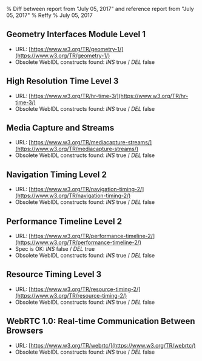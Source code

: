 % Diff between report from "July 05, 2017" and reference report from "July 05, 2017"
% Reffy
% July 05, 2017

## Geometry Interfaces Module Level 1

- URL: [https://www.w3.org/TR/geometry-1/](https://www.w3.org/TR/geometry-1/)
- Obsolete WebIDL constructs found: *INS* true / *DEL* false


## High Resolution Time Level 3

- URL: [https://www.w3.org/TR/hr-time-3/](https://www.w3.org/TR/hr-time-3/)
- Obsolete WebIDL constructs found: *INS* true / *DEL* false


## Media Capture and Streams

- URL: [https://www.w3.org/TR/mediacapture-streams/](https://www.w3.org/TR/mediacapture-streams/)
- Obsolete WebIDL constructs found: *INS* true / *DEL* false


## Navigation Timing Level 2

- URL: [https://www.w3.org/TR/navigation-timing-2/](https://www.w3.org/TR/navigation-timing-2/)
- Obsolete WebIDL constructs found: *INS* true / *DEL* false


## Performance Timeline Level 2

- URL: [https://www.w3.org/TR/performance-timeline-2/](https://www.w3.org/TR/performance-timeline-2/)
- Spec is OK: *INS* false / *DEL* true
- Obsolete WebIDL constructs found: *INS* true / *DEL* false


## Resource Timing Level 3

- URL: [https://www.w3.org/TR/resource-timing-2/](https://www.w3.org/TR/resource-timing-2/)
- Obsolete WebIDL constructs found: *INS* true / *DEL* false


## WebRTC 1.0: Real-time Communication Between Browsers

- URL: [https://www.w3.org/TR/webrtc/](https://www.w3.org/TR/webrtc/)
- Obsolete WebIDL constructs found: *INS* true / *DEL* false


